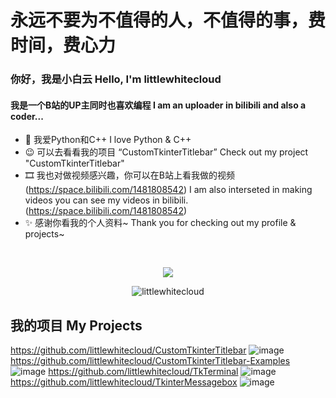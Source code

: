 # 永远不要为不值得的人，不值得的事，费时间，费心力
### 你好，我是小白云 Hello, I'm littlewhitecloud
#### 我是一个B站的UP主同时也喜欢编程 I am an uploader in bilibili and also a coder...

- 🧾 我爱Python和C++ I love Python & C++
- 😉 可以去看看我的项目 “CustomTkinterTitlebar” Check out my project "CustomTkinterTitlebar"
- 🎞 我也对做视频感兴趣，你可以在B站上看我做的视频 (https://space.bilibili.com/1481808542) I am also interseted in making videos you can see my videos in bilibili. (https://space.bilibili.com/1481808542)
- ✨ 感谢你看我的个人资料~ Thank you for checking out my profile & projects~

<br>
  <p align="center">
  <img src="https://github-readme-stats.vercel.app/api?username=littlewhitecloud&show_icons=true&count_private=true&custom_title=My%20GitHub%20stats&bg_color=30,7200BF,AD39B7&icon_color=fafafa&text_color=fafafa&title_color=fafafa&border_color=290079&border_radius=14&include_all_commits=true&line_height=30">
  </p>
<p>
  <p align="center">
  <img src="https://github-readme-stats.vercel.app/api/top-langs?username=littlewhitecloud&show_icons=true&count_private=true&custom_title=Most%20Use%20Language&bg_color=30,7043C9,AD39B7&icon_color=fafafa&text_color=fafafa&title_color=fafafa&border_color=290079&border_radius=14&line_height=30" alt = "littlewhitecloud"/>
    </p>
</p>

## 我的项目 My Projects
https://github.com/littlewhitecloud/CustomTkinterTitlebar
![image](https://github.com/littlewhitecloud/littlewhitecloud/assets/71159641/f42516d3-ec7e-4138-87be-1315c4cbbf8b)
https://github.com/littlewhitecloud/CustomTkinterTitlebar-Examples
![image](https://github.com/littlewhitecloud/littlewhitecloud/assets/71159641/635b47ec-486a-40cf-a772-dc5e87e9a7cd)
https://github.com/littlewhitecloud/TkTerminal
![image](https://github.com/littlewhitecloud/littlewhitecloud/assets/71159641/2edc0bc4-4d58-4433-b4f5-8a61bf6dc4ba)
https://github.com/littlewhitecloud/TkinterMessagebox
![image](https://github.com/littlewhitecloud/littlewhitecloud/assets/71159641/825bf1f6-26a4-4412-b76a-d2241b4a8eda)
